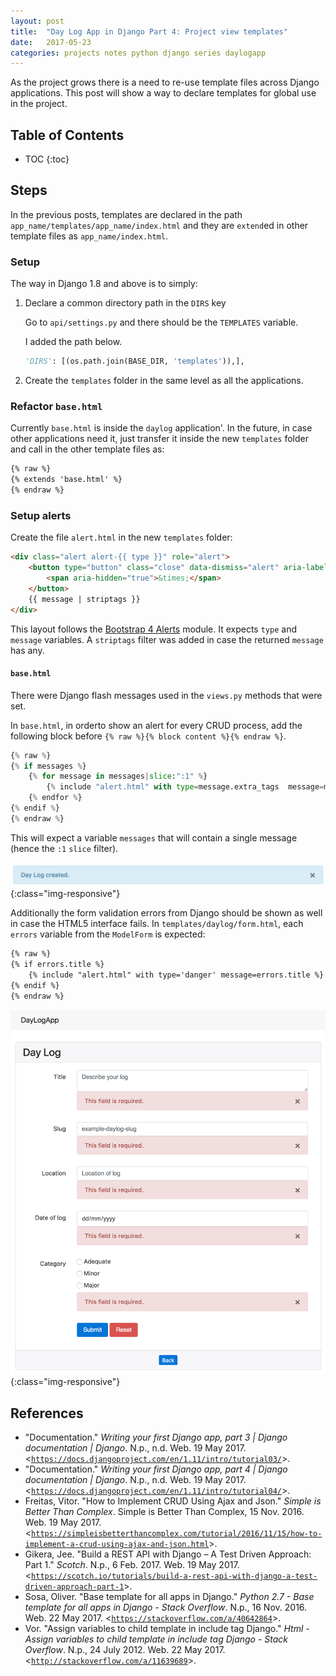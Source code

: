 ```yaml
---
layout: post
title:  "Day Log App in Django Part 4: Project view templates"
date:   2017-05-23
categories: projects notes python django series daylogapp
---
```


As the project grows there is a need to re-use template files across Django applications. This post will show a way to declare templates for global use in the project.

## Table of Contents
* TOC
{:toc}

## Steps

In the previous posts, templates are declared in the path `app_name/templates/app_name/index.html` and they are `extend`ed in other template files as `app_name/index.html`.

### Setup

The way in Django 1.8 and above is to simply:

1.  Declare a common directory path in the `DIRS` key

    Go to `api/settings.py` and there should be the `TEMPLATES` variable.

    I added the path below.

    ~~~ python
    'DIRS': [(os.path.join(BASE_DIR, 'templates')),],
    ~~~

2. Create the `templates` folder in the same level as all the applications.

### Refactor `base.html`

Currently `base.html` is inside the `daylog` application'. In the future, in case other applications need it, just transfer it inside the new `templates` folder and call in the other template files as:

~~~ html
{% raw %}
{% extends 'base.html' %}
{% endraw %}
~~~

### Setup alerts

Create the file `alert.html` in the new `templates` folder:

~~~ html
<div class="alert alert-{{ type }}" role="alert">
    <button type="button" class="close" data-dismiss="alert" aria-label="Close">
        <span aria-hidden="true">&times;</span>
    </button>
    {{ message | striptags }}
</div>
~~~

This layout follows the [Bootstrap 4 Alerts](https://v4-alpha.getbootstrap.com/components/alerts/) module. It expects `type` and `message` variables. A `striptags` filter was added in case the returned `message` has any.

#### `base.html`

There were Django flash messages used in the `views.py` methods that were set.

In `base.html`, in orderto show an alert for every CRUD process, add the following block before `{% raw %}{% block content %}{% endraw %}`.

~~~ python
{% raw %}
{% if messages %}
    {% for message in messages|slice:":1" %}
        {% include "alert.html" with type=message.extra_tags  message=message %}
    {% endfor %}
{% endif %}
{% endraw %}
~~~

This will expect a variable `messages` that will contain a single message (hence the `:1` `slice` filter).

![Home page with create alert](/images/posts/2017-05-23-day-log-app-django-part-4/daylog-create-alert.png){:class="img-responsive"}

Additionally the form validation errors from Django should be shown as well in case the HTML5 interface fails. In `templates/daylog/form.html`, each `errors` variable from the `ModelForm` is expected:

~~~ html
{% raw %}
{% if errors.title %}
    {% include "alert.html" with type='danger' message=errors.title %}
{% endif %}
{% endraw %}
~~~

![Create page with error alerts](/images/posts/2017-05-23-day-log-app-django-part-4/create-error-alerts.png){:class="img-responsive"}

## References
* "Documentation." *Writing your first Django app, part 3 &#124; Django documentation &#124; Django*. N.p., n.d. Web. 19 May 2017. <[`https://docs.djangoproject.com/en/1.11/intro/tutorial03/`](https://docs.djangoproject.com/en/1.11/intro/tutorial03/)>.
* "Documentation." *Writing your first Django app, part 4 &#124; Django documentation &#124; Django*. N.p., n.d. Web. 19 May 2017. <[`https://docs.djangoproject.com/en/1.11/intro/tutorial04/`](https://docs.djangoproject.com/en/1.11/intro/tutorial04/)>.
* Freitas, Vitor. "How to Implement CRUD Using Ajax and Json." *Simple is Better Than Complex*. Simple is Better Than Complex, 15 Nov. 2016. Web. 19 May 2017. <[`https://simpleisbetterthancomplex.com/tutorial/2016/11/15/how-to-implement-a-crud-using-ajax-and-json.html`](https://simpleisbetterthancomplex.com/tutorial/2016/11/15/how-to-implement-a-crud-using-ajax-and-json.html)>.
* Gikera, Jee. "Build a REST API with Django – A Test Driven Approach: Part 1." *Scotch*. N.p., 6 Feb. 2017. Web. 19 May 2017. <[`https://scotch.io/tutorials/build-a-rest-api-with-django-a-test-driven-approach-part-1`](https://scotch.io/tutorials/build-a-rest-api-with-django-a-test-driven-approach-part-1)>.
* Sosa, Oliver. "Base template for all apps in Django." *Python 2.7 - Base template for all apps in Django - Stack Overflow*. N.p., 16 Nov. 2016. Web. 22 May 2017. <[`https://stackoverflow.com/a/40642864`](https://stackoverflow.com/a/40642864)>.
* Vor. "Assign variables to child template in include tag Django." *Html - Assign variables to child template in include tag Django - Stack Overflow*. N.p., 24 July 2012. Web. 22 May 2017. <[`http://stackoverflow.com/a/11639689`](http://stackoverflow.com/a/11639689)>.
